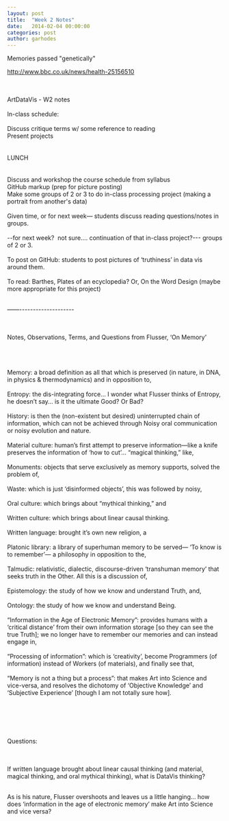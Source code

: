 ```yaml
---
layout: post
title:  "Week 2 Notes"
date:   2014-02-04 00:00:00
categories: post
author: garhodes
---
```


Memories passed "genetically"

<http://www.bbc.co.uk/news/health-25156510>

</br></br>
ArtDataVis - W2 notes
</br></br>
In-class schedule:
</br></br>
Discuss critique terms w/ some reference to reading</br>
Present projects</br>
</br></br>
LUNCH</br>
</br></br>
Discuss and workshop the course schedule from syllabus</br>
GitHub markup (prep for picture posting)</br>
Make some groups of 2 or 3 to do in-class processing project (making a portrait from another's data)
</br></br>
Given time, or for next week— students discuss reading questions/notes in groups.
</br></br>
--for next week?  not sure.... continuation of that in-class project?--- groups of 2 or 3.
</br></br>
To post on GitHub: students to post pictures of ‘truthiness’ in data vis around them.
</br></br>
To read: Barthes, Plates of an ecyclopedia?  Or, On the Word Design (maybe more appropriate for this project)
</br></br>


——--------------------
</br></br></br>

Notes, Observations, Terms, and Questions from Flusser, ‘On Memory’</br></br></br></br>

Memory: a broad definition as all that which is preserved (in nature, in DNA, in physics & thermodynamics) and in opposition to,
</br></br>
Entropy: the dis-integrating force… I wonder what Flusser thinks of Entropy, he doesn’t say… is it the ultimate Good?  Or Bad?
</br></br>
History: is then the (non-existent but desired) uninterrupted chain of information, which can not be achieved through Noisy oral communication or noisy evolution and nature.
</br></br>
Material culture: human’s first attempt to preserve information—like a knife preserves the information of ‘how to cut’… “magical thinking,” like,
</br></br>
Monuments: objects that serve exclusively as memory supports, solved the problem of,
</br></br>
Waste: which is just ‘disinformed objects’, this was followed by noisy,
</br></br>
Oral culture: which brings about “mythical thinking,” and 
</br></br>
Written culture: which brings about linear causal thinking.
</br></br>
Written language: brought it’s own new religion, a
</br></br>
Platonic library: a library of superhuman memory to be served— ‘To know is to remember’— a philosophy in opposition to the,
</br></br>
Talmudic: relativistic, dialectic, discourse-driven ‘transhuman memory’ that seeks truth in the Other.  All this is a discussion of,
</br></br>
Epistemology: the study of how we know and understand Truth, and,
</br></br>
Ontology: the study of how we know and understand Being.
</br></br>
“Information in the Age of Electronic Memory”: provides humans with a ‘critical distance’ from their own information storage [so they can see the true Truth]; we no longer have to remember our memories and can instead engage in,
</br></br>
“Processing of information”: which is ‘creativity’, become Programmers (of information) instead of Workers (of materials), and finally see that,
</br></br>
“Memory is not a thing but a process”: that makes Art into Science and vice-versa, and resolves the dichotomy of ‘Objective Knowledge’ and ‘Subjective Experience’ [though I am not totally sure how].

</br></br></br></br>

Questions:</br></br></br>

If written language brought about linear causal thinking (and material, magical thinking, and oral mythical thinking), what is DataVis thinking?</br></br>

As is his nature, Flusser overshoots and leaves us a little hanging… how does ‘information in the age of electronic memory’ make Art into Science and vice versa?</br></br>



</br></br>


